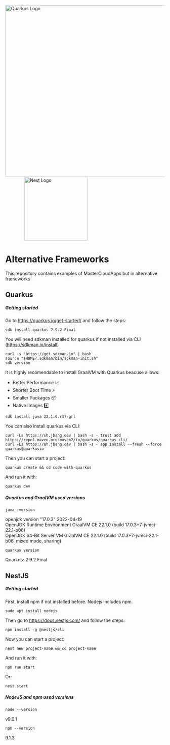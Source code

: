 <p align="left">
  <a href="https://quarkus.io" target="blank"><img src="https://design.jboss.org/quarkus/logo/final/PNG/quarkus_logo_horizontal_rgb_1280px_default.png#gh-light-mode-only" width="540" alt="Quarkus Logo" /></a>&emsp;&emsp;&emsp;&emsp;
<a href="http://nestjs.com/" target="blank"><img src="https://s3-ap-southeast-1.amazonaws.com/homepage-media/wp-content/uploads/2020/07/28093657/nestjs.png" width="200" alt="Nest Logo" /></a>
</p>

# Alternative Frameworks

This repository contains examples of MasterCloudApps but in alternative frameworks

## Quarkus

##### Getting started

Go to https://quarkus.io/get-started/ and follow the steps:

```
sdk install quarkus 2.9.2.Final
```

You will need sdkman installed for quarkus if not installed via CLI (https://sdkman.io/install)

```
curl -s "https://get.sdkman.io" | bash
source "$HOME/.sdkman/bin/sdkman-init.sh"
sdk version
```

It is highly recomendable to install GraalVM with Quarkus beacuse allows:

- Better Performance 📈
- Shorter Boot Time ⚡
- Smaller Packages 📦
- Native Images #️⃣

```
sdk install java 22.1.0.r17-grl
```

You can also install quarkus via CLI:

```
curl -Ls https://sh.jbang.dev | bash -s - trust add https://repo1.maven.org/maven2/io/quarkus/quarkus-cli/
curl -Ls https://sh.jbang.dev | bash -s - app install --fresh --force quarkus@quarkusio
```

Then you can start a project:

```
quarkus create && cd code-with-quarkus
```

And run it with:

```
quarkus dev
```

##### Quarkus and GraalVM used versions

```
java -version
```

openjdk version "17.0.3" 2022-04-19 \
OpenJDK Runtime Environment GraalVM CE 22.1.0 (build 17.0.3+7-jvmci-22.1-b06) \
OpenJDK 64-Bit Server VM GraalVM CE 22.1.0 (build 17.0.3+7-jvmci-22.1-b06, mixed mode, sharing)

```
quarkus version
```

Quarkus: 2.9.2.Final

## NestJS

##### Getting started

First, install npm if not installed before. Nodejs includes npm.

```
sudo apt install nodejs
```

Then go to https://docs.nestjs.com/ and follow the steps:

```
npm install -g @nestjs/cli
```

Now you can start a project:

```
nest new project-name && cd project-name
```

And run it with:

```
npm run start
```

Or:

```
nest start
```


##### NodeJS and npm used versions


```
node --version
```

v9.0.1


```
npm --version
```

9.1.3
